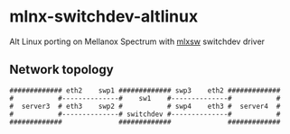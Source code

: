 # mlnx-switchdev-altlinux
Alt Linux porting on Mellanox Spectrum with [mlxsw](https://github.com/Mellanox/mlxsw/wiki/Overview) switchdev driver


## Network topology
```
############# eth2    swp1 ############# swp3    eth2 #############
#           #--------------#    sw1    #--------------#           #
#  server3  # eth3    swp2 #           # swp4    eth3 #  server4  #
#           #--------------# switchdev #--------------#           #
#############              #############              #############
```

